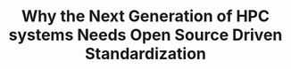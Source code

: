 ---
categories:
- bkk19
description: The HPC segment is in the process of transforming from grid architectures
  to private and hybrid cloud infrastructures. Driven by advanced computing technologies
  commonly found in big data analytics, AI/Machine learning and edge computing, the
  modern HPC infrastructure requires new design approaches that rely on having a choice
  of multiple hardware architectures, availability of accelerators/GPGPUs and presence
  of high performance interconnects to deliver highly scalable applications.<br><br><br>Learn
  how providing a common foundation across all major computing architectures minimizes
  the impact of hardware decisions on user workloads and applications, and helps customers
  run with maximum performance in critical HPC environments.<br><br>
image:
  featured: 'true'
  path: /assets/images/featured-images/bkk19/BKK19-206.png
session_attendee_num: '5'
session_id: BKK19-206
session_room: 'Keynote Room (World Ballroom BC) '
session_slot:
  end_time: '2019-04-02 09:25:00'
  start_time: '2019-04-02 09:00:00'
session_speakers:
- speaker_bio: Yan Fisher is an evangelist in the Emerging Technologies team at Red
    Hat where he extend his expertise in enterprise computing to emerging areas that
    Red Hat is exploring. With a passion for solutions-oriented and technical marketing
    Yan applies his domain knowledge and business experience to bring together partners
    emerging technology strategies and customer perspectives into a single field of
    view.
  speaker_company: Red Hat
  speaker_image: /assets/images/speakers/bkk19/yan-fisher.jpg
  speaker_location: Greater Boston Area
  speaker_name: Yan Fisher
  speaker_position: EVANGELIST, EMERGING TECHNOLOGIES
  speaker_username: yfisher
session_track: HPC
tag: session
tags:
- Open Source Development
title: Why the Next Generation of HPC systems Needs Open Source Driven Standardization
---